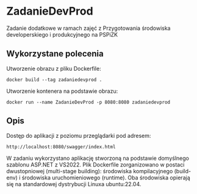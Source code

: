 # ZadanieDevProd

Zadanie dodatkowe w ramach zajęć z Przygotowania środowiska developerskiego i produkcyjnego na PSPiZK

## Wykorzystane polecenia

Utworzenie obrazu z pliku Dockerfile:
```
docker build --tag zadaniedevprod .
```

Utworzenie kontenera na podstawie obrazu:
```
docker run --name ZadanieDevProd -p 8080:8080 zadaniedevprod
```

## Opis

Dostęp do aplikacji z poziomu przeglądarki pod adresem:
```
http://localhost:8080/swagger/index.html
```

W zadaniu wykorzystano aplikację stworzoną na podstawie domyślnego szablonu ASP.NET z VS2022.
Plik Dockerfile zorganizowano w postaci dwustopniowej (multi-stage building): środowiska kompilacyjnego (build-env) i środowiska uruchomieniowego (runtime).
Oba środowiska opierają się na standardowej dystrybucji Linuxa ubuntu:22.04.
